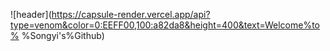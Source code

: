 ![header](https://capsule-render.vercel.app/api?type=venom&color=0:EEFF00,100:a82da8&height=400&text=Welcome%to%   %Songyi's%Github)

<!---
songyiiii/songyiiii is a ✨ special ✨ repository because its `README.md` (this file) appears on your GitHub profile.
You can click the Preview link to take a look at your changes.
--->
